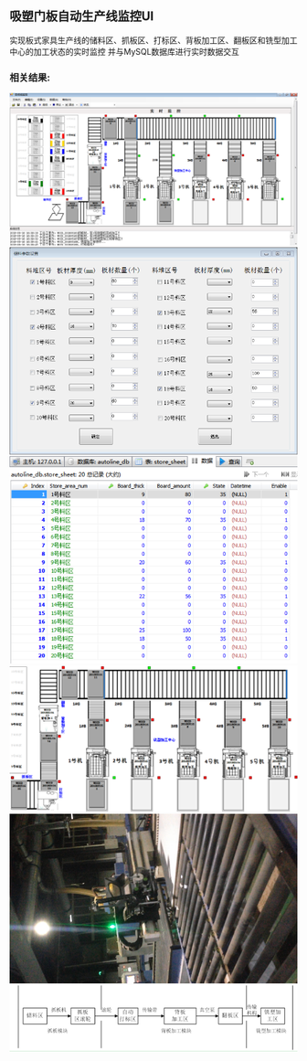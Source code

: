 ## 吸塑门板自动生产线监控UI
实现板式家具生产线的储料区、抓板区、打标区、背板加工区、翻板区和铣型加工中心的加工状态的实时监控
并与MySQL数据库进行实时数据交互

### 相关结果:
![image](https://github.com/gesang08/Csharp/raw/master/定制科技自动线/AutomaticLineMonitorUI/result/1.png)
</br>
![image](https://github.com/gesang08/Csharp/raw/master/定制科技自动线/AutomaticLineMonitorUI/result/2.png)
</br>
![image](https://github.com/gesang08/Csharp/raw/master/定制科技自动线/AutomaticLineMonitorUI/result/3.png)
</br>
![image](https://github.com/gesang08/Csharp/raw/master/定制科技自动线/AutomaticLineMonitorUI/result/4.png)
</br>
![image](https://github.com/gesang08/Csharp/raw/master/定制科技自动线/AutomaticLineMonitorUI/result/5.png)
</br>
![image](https://github.com/gesang08/Csharp/raw/master/定制科技自动线/AutomaticLineMonitorUI/result/6.png)
